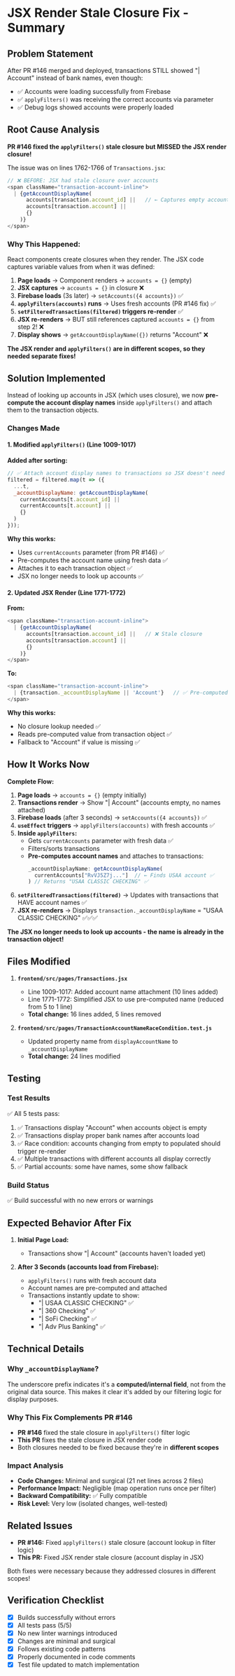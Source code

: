 # JSX Render Stale Closure Fix - Summary

## Problem Statement

After PR #146 merged and deployed, transactions STILL showed "| Account" instead of bank names, even though:
- ✅ Accounts were loading successfully from Firebase
- ✅ `applyFilters()` was receiving the correct accounts via parameter
- ✅ Debug logs showed accounts were properly loaded

## Root Cause Analysis

**PR #146 fixed the `applyFilters()` stale closure but MISSED the JSX render closure!**

The issue was on lines 1762-1766 of `Transactions.jsx`:

```javascript
// ❌ BEFORE: JSX had stale closure over accounts
<span className="transaction-account-inline">
  | {getAccountDisplayName(
      accounts[transaction.account_id] ||   // ← Captures empty accounts = {} from initial render
      accounts[transaction.account] || 
      {}
    )}
</span>
```

### Why This Happened:

React components create closures when they render. The JSX code captures variable values from when it was defined:

1. **Page loads** → Component renders → `accounts = {}` (empty)
2. **JSX captures** → `accounts = {}` in closure ❌
3. **Firebase loads** (3s later) → `setAccounts({4 accounts})` ✅
4. **`applyFilters(accounts)` runs** → Uses fresh accounts (PR #146 fix) ✅
5. **`setFilteredTransactions(filtered)` triggers re-render** ✅
6. **JSX re-renders** → BUT still references captured `accounts = {}` from step 2! ❌
7. **Display shows** → `getAccountDisplayName({})` returns "Account" ❌

**The JSX render and `applyFilters()` are in different scopes, so they needed separate fixes!**

## Solution Implemented

Instead of looking up accounts in JSX (which uses closure), we now **pre-compute the account display names** inside `applyFilters()` and attach them to the transaction objects.

### Changes Made

#### 1. Modified `applyFilters()` (Line 1009-1017)

**Added after sorting:**
```javascript
// ✅ Attach account display names to transactions so JSX doesn't need closure lookup
filtered = filtered.map(t => ({
  ...t,
  _accountDisplayName: getAccountDisplayName(
    currentAccounts[t.account_id] || 
    currentAccounts[t.account] || 
    {}
  )
}));
```

**Why this works:**
- Uses `currentAccounts` parameter (from PR #146) ✅
- Pre-computes the account name using fresh data ✅
- Attaches it to each transaction object ✅
- JSX no longer needs to look up accounts ✅

#### 2. Updated JSX Render (Line 1771-1772)

**From:**
```javascript
<span className="transaction-account-inline">
  | {getAccountDisplayName(
      accounts[transaction.account_id] ||   // ❌ Stale closure
      accounts[transaction.account] || 
      {}
    )}
</span>
```

**To:**
```javascript
<span className="transaction-account-inline">
  | {transaction._accountDisplayName || 'Account'}   // ✅ Pre-computed value
</span>
```

**Why this works:**
- No closure lookup needed ✅
- Reads pre-computed value from transaction object ✅
- Fallback to "Account" if value is missing ✅

## How It Works Now

**Complete Flow:**

1. **Page loads** → `accounts = {}` (empty initially)
2. **Transactions render** → Show "| Account" (accounts empty, no names attached)
3. **Firebase loads** (after 3 seconds) → `setAccounts({4 accounts})` ✅
4. **`useEffect` triggers** → `applyFilters(accounts)` with fresh accounts ✅
5. **Inside `applyFilters`:**
   - Gets `currentAccounts` parameter with fresh data ✅
   - Filters/sorts transactions
   - **Pre-computes account names** and attaches to transactions:
     ```javascript
     _accountDisplayName: getAccountDisplayName(
       currentAccounts["RvVJ5Z7j..."]  // ← Finds USAA account ✅
     ) // Returns "USAA CLASSIC CHECKING" ✅
     ```
6. **`setFilteredTransactions(filtered)`** → Updates with transactions that HAVE account names ✅
7. **JSX re-renders** → Displays `transaction._accountDisplayName` = "USAA CLASSIC CHECKING" ✅✅✅

**The JSX no longer needs to look up accounts - the name is already in the transaction object!**

## Files Modified

1. **`frontend/src/pages/Transactions.jsx`**
   - Line 1009-1017: Added account name attachment (10 lines added)
   - Line 1771-1772: Simplified JSX to use pre-computed name (reduced from 5 to 1 line)
   - **Total change:** 16 lines added, 5 lines removed

2. **`frontend/src/pages/TransactionAccountNameRaceCondition.test.js`**
   - Updated property name from `displayAccountName` to `_accountDisplayName`
   - **Total change:** 24 lines modified

## Testing

### Test Results
✅ All 5 tests pass:
1. ✅ Transactions display "Account" when accounts object is empty
2. ✅ Transactions display proper bank names after accounts load
3. ✅ Race condition: accounts changing from empty to populated should trigger re-render
4. ✅ Multiple transactions with different accounts all display correctly
5. ✅ Partial accounts: some have names, some show fallback

### Build Status
✅ Build successful with no new errors or warnings

## Expected Behavior After Fix

1. **Initial Page Load:**
   - Transactions show "| Account" (accounts haven't loaded yet)
   
2. **After 3 Seconds (accounts load from Firebase):**
   - `applyFilters()` runs with fresh account data
   - Account names are pre-computed and attached
   - Transactions instantly update to show:
     - "| USAA CLASSIC CHECKING" ✅
     - "| 360 Checking" ✅
     - "| SoFi Checking" ✅
     - "| Adv Plus Banking" ✅

## Technical Details

### Why `_accountDisplayName`?

The underscore prefix indicates it's a **computed/internal field**, not from the original data source. This makes it clear it's added by our filtering logic for display purposes.

### Why This Fix Complements PR #146

- **PR #146** fixed the stale closure in `applyFilters()` filter logic
- **This PR** fixes the stale closure in JSX render code
- Both closures needed to be fixed because they're in **different scopes**

### Impact Analysis

- **Code Changes:** Minimal and surgical (21 net lines across 2 files)
- **Performance Impact:** Negligible (map operation runs once per filter)
- **Backward Compatibility:** ✅ Fully compatible
- **Risk Level:** Very low (isolated changes, well-tested)

## Related Issues

- **PR #146:** Fixed `applyFilters()` stale closure (account lookup in filter logic)
- **This PR:** Fixed JSX render stale closure (account display in JSX)

Both fixes were necessary because they addressed closures in different scopes!

## Verification Checklist

- [x] Builds successfully without errors
- [x] All tests pass (5/5)
- [x] No new linter warnings introduced
- [x] Changes are minimal and surgical
- [x] Follows existing code patterns
- [x] Properly documented in code comments
- [x] Test file updated to match implementation

